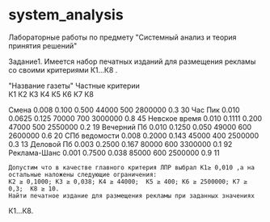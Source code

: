 # system_analysis
Лабораторные работы по предмету "Системный анализ и теория принятия решений"

Задание1. 
Имеется набор печатных изданий для размещения рекламы со своими критериями К1…К8 .

"Название
газеты"	                    Частные критерии	
                К1	  К2	    К3	 К4	  К5	  К6	  К7	К8
                
Смена	        0.008	0.100	  0.500	44000	500	2800000	0.3	30
Час Пик	      0.010	0.0625	0.125	70000	700	3000000	0.8	45
Невское время	0.010	0.1111	0.200	47000	500	2550000	0.2	19
Вечерний Пб	  0.010	0.1250	0.050	49000	600	2600000	0.6	20
СПб ведомости	0.008	0.2000	0.143	45000	400	2500000	0.3	13
Деловой Пб  	0.003	0.2500	0.167	80000	600	3300000	0.1	92
Реклама-Шанс	0.001	0.7500	0.038	85000	600	2500000	0.9	11

	Допустим что в качестве главного критерия ЛПР выбрал К1≥ 0,010 ,а на остальные наложены следующие ограничения:
	К2 ≥ 0,1000; К3 ≥ 0,038; К4 ≥ 44000;  К5 ≥ 400; К6 ≥ 2500000; К7 ≥ 0,3;  К8 ≥ 10.
	Найти печатное издание для размещения рекламы при заданных значениях
К1…К8.
